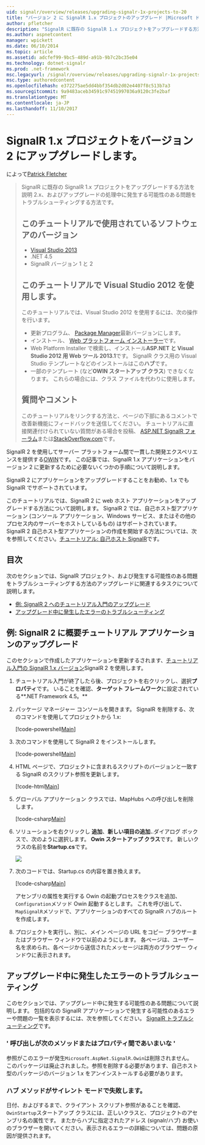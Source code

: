 ```yaml
---
uid: signalr/overview/releases/upgrading-signalr-1x-projects-to-20
title: "バージョン 2 に SignalR 1.x プロジェクトのアップグレード |Microsoft ドキュメント"
author: pfletcher
description: "SignalR に既存の SignalR 1.x プロジェクトをアップグレードする方法を説明 2.x、およびアップグレードの処理中に発生する可能性のある問題をトラブルシューティングする方法."
ms.author: aspnetcontent
manager: wpickett
ms.date: 06/10/2014
ms.topic: article
ms.assetid: adcfef99-9bc5-489d-a91b-9b7c2bc35e04
ms.technology: dotnet-signalr
ms.prod: .net-framework
msc.legacyurl: /signalr/overview/releases/upgrading-signalr-1x-projects-to-20
msc.type: authoredcontent
ms.openlocfilehash: e372275ae5dd4bbf354db2d02e4407f8c513b7a3
ms.sourcegitcommit: 9a9483aceb34591c97451997036a9120c3fe2baf
ms.translationtype: MT
ms.contentlocale: ja-JP
ms.lasthandoff: 11/10/2017
---
```

<a name="upgrading-signalr-1x-projects-to-version-2"></a>SignalR 1.x プロジェクトをバージョン 2 にアップグレードします。
====================
によって[Patrick Fletcher](https://github.com/pfletcher)

> SignalR に既存の SignalR 1.x プロジェクトをアップグレードする方法を説明 2.x、およびアップグレードの処理中に発生する可能性のある問題をトラブルシューティングする方法です。
> 
> ## <a name="software-versions-used-in-the-tutorial"></a>このチュートリアルで使用されているソフトウェアのバージョン
> 
> 
> - [Visual Studio 2013](https://www.microsoft.com/visualstudio/eng/2013-downloads)
> - .NET 4.5
> - SignalR バージョン 1 と 2
>   
> 
> 
> ## <a name="using-visual-studio-2012-with-this-tutorial"></a>このチュートリアルで Visual Studio 2012 を使用します。
> 
> 
> このチュートリアルでは、Visual Studio 2012 を使用するには、次の操作を行います。
> 
> - 更新プログラム、 [Package Manager](http://docs.nuget.org/docs/start-here/installing-nuget)最新バージョンにします。
> - インストール、 [Web プラットフォーム インストーラー](https://www.microsoft.com/web/downloads/platform.aspx)です。
> - Web Platform Installer で検索し、インストール**ASP.NET と Visual Studio 2012 用 Web ツール 2013.1**です。 SignalR クラス用の Visual Studio テンプレートなどのインストールはこの**ハブ**です。
> - 一部のテンプレート (など**OWIN スタートアップ クラス**) できなくなります。 これらの場合には、クラス ファイルを代わりに使用します。
> 
> 
> ## <a name="questions-and-comments"></a>質問やコメント
> 
> このチュートリアルをリンクする方法と、ページの下部にあるコメントで改善新機能にフィードバックを送信してください。 チュートリアルに直接関連付けられていない質問がある場合を投稿、 [ASP.NET SignalR フォーラム](https://forums.asp.net/1254.aspx/1?ASP+NET+SignalR)または[StackOverflow.com](http://stackoverflow.com/)です。


SignalR 2 を使用してサーバー プラットフォーム間で一貫した開発エクスペリエンスを提供する[OWIN](http://owin.org)です。 この記事では、SignalR 1.x アプリケーションをバージョン 2 に更新するために必要ないくつかの手順について説明します。

SignalR 2 にアプリケーションをアップグレードすることをお勧め、1.x でも SignalR でサポートされています。

このチュートリアルでは、SignalR 2 に web ホスト アプリケーションをアップグレードする方法について説明します。 SignalR 2 では、自己ホスト型アプリケーション (コンソール アプリケーション、Windows サービス、またはその他のプロセス内のサーバーをホストしているもの) はサポートされています。 SignalR 2 自己ホスト型アプリケーションの作成を開始する方法については、次を参照してください。[チュートリアル: 自己ホスト SignalR](../deployment/tutorial-signalr-self-host.md)です。

## <a name="contents"></a>目次

次のセクションでは、SignalR プロジェクト、および発生する可能性のある問題をトラブルシューティングする方法のアップグレードに関連するタスクについて説明します。

- [例: SignalR 2 へのチュートリアル入門のアップグレード](#example)
- [アップグレード中に発生したエラーのトラブルシューティング](#troubleshooting)

<a id="example"></a>

## <a name="example-upgrading-the-getting-started-tutorial-application-to-signalr-2"></a>例: SignalR 2 に概要チュートリアル アプリケーションのアップグレード

このセクションで作成したアプリケーションを更新するされます、[チュートリアル入門の SignalR 1.x バージョン](../older-versions/index.md)SignalR 2 を使用します。

1. チュートリアル入門が終了したら後、プロジェクトを右クリックし、選択**プロパティ**です。 いることを確認、**ターゲット フレームワーク**に設定されている**.NET Framework 4.5。**
2. パッケージ マネージャー コンソールを開きます。 SignalR を削除する、次のコマンドを使用してプロジェクトから 1.x:

    [!code-powershell[Main](upgrading-signalr-1x-projects-to-20/samples/sample1.ps1)]
3. 次のコマンドを使用して SignalR 2 をインストールします。

    [!code-powershell[Main](upgrading-signalr-1x-projects-to-20/samples/sample2.ps1)]
4. HTML ページで、プロジェクトに含まれるスクリプトのバージョンと一致する SignalR のスクリプト参照を更新します。

    [!code-html[Main](upgrading-signalr-1x-projects-to-20/samples/sample3.html)]
5. グローバル アプリケーション クラスでは、MapHubs への呼び出しを削除します。

    [!code-csharp[Main](upgrading-signalr-1x-projects-to-20/samples/sample4.cs)]
6. ソリューションを右クリックし **追加**、**新しい項目の追加.**.ダイアログ ボックスで、次のように選択します。 **Owin スタートアップ クラス**です。 新しいクラスの名前を**Startup.cs**です。

    ![](upgrading-signalr-1x-projects-to-20/_static/image1.png)
7. 次のコードでは、Startup.cs の内容を置き換えます。

    [!code-csharp[Main](upgrading-signalr-1x-projects-to-20/samples/sample5.cs)]

    アセンブリの属性を実行する Owin の起動プロセスをクラスを追加、`Configuration`メソッド Owin 起動するとします。 これを呼び出して、`MapSignalR`メソッドで、アプリケーションのすべての SignalR ハブのルートを作成します。
8. プロジェクトを実行し、別に、メイン ページの URL をコピー ブラウザーまたはブラウザー ウィンドウで以前のようにします。 各ページは、ユーザー名を求められ、各ページから送信されたメッセージは両方のブラウザー ウィンドウに表示されます。

<a id="troubleshooting"></a>

## <a name="troubleshooting-errors-encountered-during-upgrading"></a>アップグレード中に発生したエラーのトラブルシューティング

このセクションでは、アップグレード中に発生する可能性のある問題について説明します。 包括的なの SignalR アプリケーションで発生する可能性のあるエラーや問題の一覧を表示するには、次を参照してください。 [SignalR トラブルシューティング](../testing-and-debugging/troubleshooting.md)です。

### <a name="the-call-is-ambiguous-between-the-following-methods-or-properties"></a>' 呼び出しが次のメソッドまたはプロパティ間であいまいな '

参照がこのエラーが発生`Microsoft.AspNet.SignalR.Owin`は削除されません。 このパッケージは廃止されました。参照を削除する必要があります、自己ホスト型のパッケージのバージョン 1.x をアンインストールする必要があります。

### <a name="hub-methods-fail-silently"></a>ハブ メソッドがサイレント モードで失敗します。

日付、およびするまで、クライアント スクリプト参照があることを確認、`OwinStartup`スタートアップ クラスには、正しいクラスと、プロジェクトのアセンブリ名の属性です。 またからハブに指定されたアドレス (signalr/ハブ) お使いのブラウザーを開いてください。表示されるエラーの詳細については、問題の原因が提供されます。
